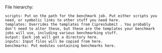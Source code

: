 
File hierarchy:

	scripts: Put on the path for the benchmark job. Put either scripts you need, or symbolic links to other stuff you need here.
	templates: Overrides the templates from CipresSubmit . You probably don't need to alter these, but these are the templates your benchmark jobs will use, including various benchmarking stuff.
	output: Each job will get a directory here.
	inputs: Input files will be copied from here.
	benchmarks: Put modules containing benchmarks here.	
